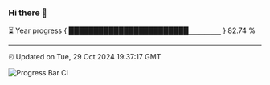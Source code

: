 ### Hi there 👋

⏳ Year progress { ████████████████████████▁▁▁▁▁▁ } 82.74 %

---

⏰ Updated on Tue, 29 Oct 2024 19:37:17 GMT

![Progress Bar CI](https://github.com/IshwaranRudhara/GIT-ACTION/workflows/Progress%20Bar%20CI/badge.svg)
